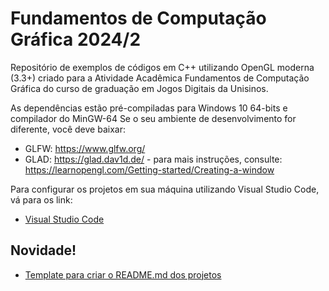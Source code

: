 # Fundamentos de Computação Gráfica 2024/2

Repositório de exemplos de códigos em C++ utilizando OpenGL moderna (3.3+) criado para a Atividade Acadêmica Fundamentos de Computação Gráfica do curso de graduação em Jogos Digitais da Unisinos.

As dependências estão pré-compiladas para Windows 10 64-bits e compilador do MinGW-64
Se o seu ambiente de desenvolvimento for diferente, você deve baixar:

- GLFW: https://www.glfw.org/
- GLAD: https://glad.dav1d.de/ - para mais instruções, consulte: https://learnopengl.com/Getting-started/Creating-a-window

Para configurar os projetos em sua máquina utilizando Visual Studio Code, vá para os link:

- [Visual Studio Code](VSCode-SETUP.md)

## Novidade!
- [Template para criar o README.md dos projetos](TemplateREADME.md)
